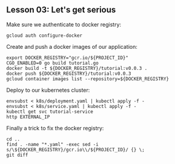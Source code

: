 ## Lesson 03: Let's get serious

Make sure we authenticate to docker registry:
```
gcloud auth configure-docker
```

Create and push a docker images of our application:
```
export DOCKER_REGISTRY="gcr.io/${PROJECT_ID}"
CGO_ENABLED=0 go build tutorial.go
docker build -t ${DOCKER_REGISTRY}/tutorial:v0.0.3 .
docker push ${DOCKER_REGISTRY}/tutorial:v0.0.3
gcloud container images list --repository=${DOCKER_REGISTRY}
```

Deploy to our kubernetes cluster:
```
envsubst < k8s/deployment.yaml | kubectl apply -f -
envsubst < k8s/service.yaml | kubectl apply -f -
kubectl get svc tutorial-service
http EXTERNAL_IP
```


Finally a trick to fix the docker registry:
```
cd ..
find . -name "*.yaml" -exec sed -i s/\${DOCKER_REGISTRY}/gcr.io\\/${PROJECT_ID}/ {} \;
git diff
```
